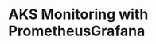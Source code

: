 # AKS Monitoring with PrometheusGrafana                                                                                                                                                                                                                                                                                                                                                   
